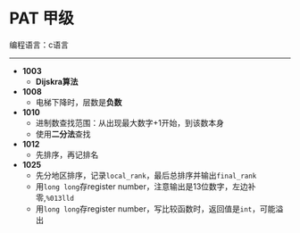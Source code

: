 # PAT 甲级

编程语言：c语言

****

- **1003**
  - **Dijskra算法**
- **1008**
  - 电梯下降时，层数是**负数**
- **1010**
  - 进制数查找范围：从出现最大数字+1开始，到该数本身
  - 使用**二分法**查找
- **1012**
  - 先排序，再记排名
- **1025**
  - 先分地区排序，记录`local_rank`，最后总排序并输出`final_rank`
  - 用`long long`存register number，注意输出是13位数字，左边补零,`%013lld`
  - 用`long long`存register number，写比较函数时，返回值是`int`，可能溢出



